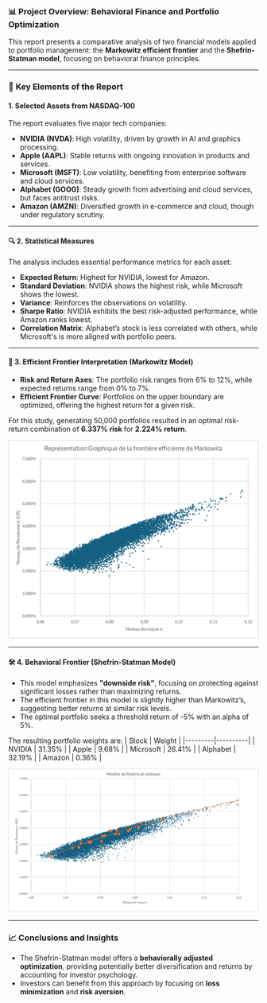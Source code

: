 ### 📊 **Project Overview: Behavioral Finance and Portfolio Optimization**

This report presents a comparative analysis of two financial models applied to portfolio management: the **Markowitz efficient frontier** and the **Shefrin-Statman model**, focusing on behavioral finance principles.

---

### 🚀 **Key Elements of the Report**

#### 1. **Selected Assets from NASDAQ-100**
The report evaluates five major tech companies:

- **NVIDIA (NVDA)**: High volatility, driven by growth in AI and graphics processing.
- **Apple (AAPL)**: Stable returns with ongoing innovation in products and services.
- **Microsoft (MSFT)**: Low volatility, benefiting from enterprise software and cloud services.
- **Alphabet (GOOG)**: Steady growth from advertising and cloud services, but faces antitrust risks.
- **Amazon (AMZN)**: Diversified growth in e-commerce and cloud, though under regulatory scrutiny.

---

#### 🔍 2. **Statistical Measures**
 The analysis includes essential performance metrics for each asset:

- **Expected Return**: Highest for NVIDIA, lowest for Amazon.
- **Standard Deviation**: NVIDIA shows the highest risk, while Microsoft shows the lowest.
- **Variance**: Reinforces the observations on volatility.
- **Sharpe Ratio**: NVIDIA exhibits the best risk-adjusted performance, while Amazon ranks lowest.
- **Correlation Matrix**: Alphabet’s stock is less correlated with others, while Microsoft's is more aligned with portfolio peers.

---

#### 📄 3. **Efficient Frontier Interpretation (Markowitz Model)**
- **Risk and Return Axes**: The portfolio risk ranges from 6% to 12%, while expected returns range from 0% to 7%.
- **Efficient Frontier Curve**: Portfolios on the upper boundary are optimized, offering the highest return for a given risk.

For this study, generating 50,000 portfolios resulted in an optimal risk-return combination of **6.337% risk** for **2.224% return**.

![Image2](Image/Image2.png)

---

#### 🛠️ 4. **Behavioral Frontier (Shefrin-Statman Model)**
- This model emphasizes **"downside risk"**, focusing on protecting against significant losses rather than maximizing returns.
- The efficient frontier in this model is slightly higher than Markowitz’s, suggesting better returns at similar risk levels.
- The optimal portfolio seeks a threshold return of -5% with an alpha of 5%.

The resulting portfolio weights are:
| Stock   | Weight   |
|---------|----------|
| NVIDIA  | 31.35%   |
| Apple   | 9.68%    |
| Microsoft | 26.41% |
| Alphabet | 32.19%  |
| Amazon  | 0.36%    |

![Image1](Image/Image1.png)

---

### 📈 **Conclusions and Insights**
- The Shefrin-Statman model offers a **behaviorally adjusted optimization**, providing potentially better diversification and returns by accounting for investor psychology.
- Investors can benefit from this approach by focusing on **loss minimization** and **risk aversion**.
